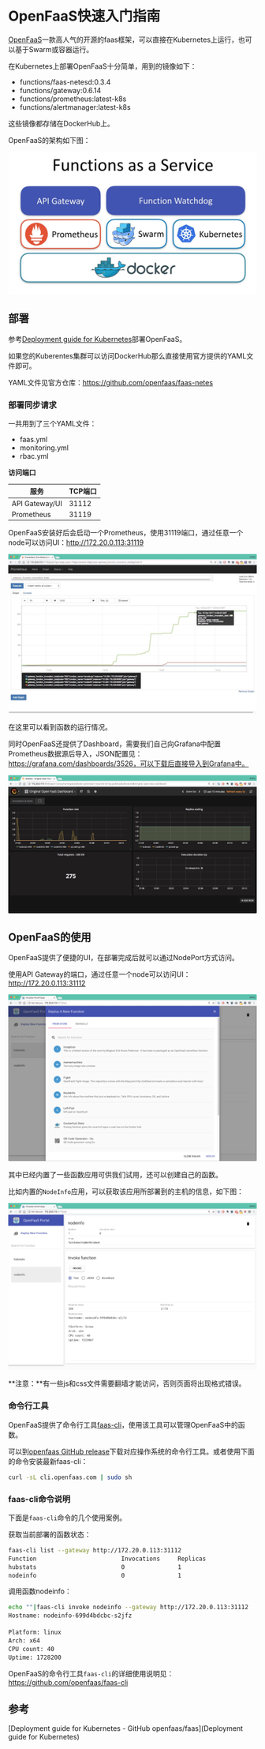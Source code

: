 # OpenFaaS快速入门指南

[OpenFaaS](https://github.com/openfaas/faas)一款高人气的开源的faas框架，可以直接在Kubernetes上运行，也可以基于Swarm或容器运行。

在Kubernetes上部署OpenFaaS十分简单，用到的镜像如下：

- functions/faas-netesd:0.3.4
- functions/gateway:0.6.14
- functions/prometheus:latest-k8s
- functions/alertmanager:latest-k8s

这些镜像都存储在DockerHub上。

OpenFaaS的架构如下图：

![OpenFaaS架构](../images/openfaas-arch.jpg)

## 部署

参考[Deployment guide for Kubernetes](https://github.com/openfaas/faas/blob/master/guide/deployment_k8s.md)部署OpenFaaS。

如果您的Kuberentes集群可以访问DockerHub那么直接使用官方提供的YAML文件即可。

YAML文件见官方仓库：https://github.com/openfaas/faas-netes

### 部署同步请求

一共用到了三个YAML文件：

- faas.yml
- monitoring.yml
- rbac.yml

**访问端口**

| 服务             | TCP端口 |
| -------------- | ----- |
| API Gateway/UI | 31112 |
| Prometheus     | 31119 |

OpenFaaS安装好后会启动一个Prometheus，使用31119端口，通过任意一个node可以访问UI：http://172.20.0.113:31119

![OpenFaaS Prometheus](../images/openfaas-prometheus.jpg)

在这里可以看到函数的运行情况。

同时OpenFaaS还提供了Dashboard，需要我们自己向Grafana中配置Prometheus数据源后导入，JSON配置见：https://grafana.com/dashboards/3526，可以下载后直接导入到Grafana中。

![OpenFaas Grafana监控](../images/openfaas-grafana.jpg)

## OpenFaaS的使用

OpenFaaS提供了便捷的UI，在部署完成后就可以通过NodePort方式访问。

使用API Gateway的端口，通过任意一个node可以访问UI：http://172.20.0.113:31112

![OpenFaas Dashboard](../images/openfaas-deploy-a-function.jpg)

其中已经内置了一些函数应用可供我们试用，还可以创建自己的函数。

比如内置的`NodeInfo`应用，可以获取该应用所部署到的主机的信息，如下图：

![NodeInfo执行结果](../images/openfaas-nodeinfo.jpg)

**注意：**有一些js和css文件需要翻墙才能访问，否则页面将出现格式错误。

### 命令行工具

OpenFaaS提供了命令行工具[faas-cli](https://github.com/openfaas/faas-cli)，使用该工具可以管理OpenFaaS中的函数。

可以到[openfaas GitHub release](https://github.com/openfaas/faas-cli/releases)下载对应操作系统的命令行工具。或者使用下面的命令安装最新faas-cli：

```bash
curl -sL cli.openfaas.com | sudo sh
```

### faas-cli命令说明

下面是`faas-cli`命令的几个使用案例。

获取当前部署的函数状态：

```bash
faas-cli list --gateway http://172.20.0.113:31112
Function                      	Invocations    	Replicas
hubstats                      	0              	1
nodeinfo                      	0              	1
```

调用函数nodeinfo：

```bash
echo ""|faas-cli invoke nodeinfo --gateway http://172.20.0.113:31112
Hostname: nodeinfo-699d4bdcbc-s2jfz

Platform: linux
Arch: x64
CPU count: 40
Uptime: 1728200
```

OpenFaaS的命令行工具`faas-cli`的详细使用说明见：https://github.com/openfaas/faas-cli

## 参考

[Deployment guide for Kubernetes - GitHub openfaas/faas](Deployment guide for Kubernetes)